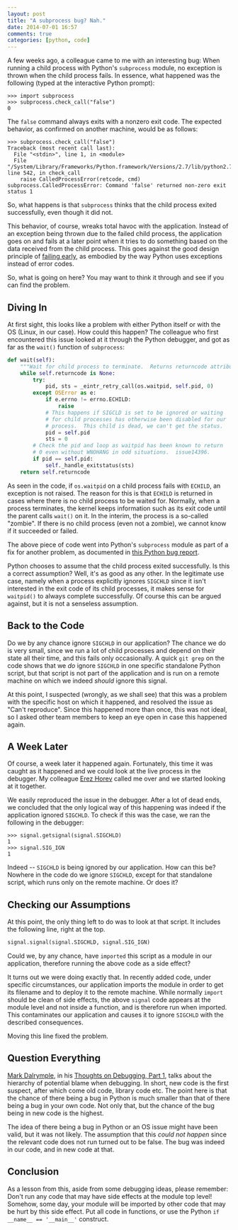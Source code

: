 ```yaml
---
layout: post
title: "A subprocess bug? Nah."
date: 2014-07-01 16:57
comments: true
categories: [python, code]
---
```


A few weeks ago, a colleague came to me with an interesting bug: When running a child process with Python's `subprocess` module, no exception is thrown when the child process fails. In essence, what happened was the following (typed at the interactive Python prompt):

    >>> import subprocess
    >>> subprocess.check_call("false")
    0

The `false` command always exits with a nonzero exit code. The expected behavior, as confirmed on another machine, would be as follows:

    >>> subprocess.check_call("false")
    Traceback (most recent call last):
      File "<stdin>", line 1, in <module>
      File "/System/Library/Frameworks/Python.framework/Versions/2.7/lib/python2.7/subprocess.py", line 542, in check_call
        raise CalledProcessError(retcode, cmd)
    subprocess.CalledProcessError: Command 'false' returned non-zero exit status 1

So, what happens is that `subprocess` thinks that the child process exited successfully, even though it did not.

This behavior, of course, wreaks total havoc with the application. Instead of an exception being thrown due to the failed child process, the application goes on and fails at a later point when it tries to do something based on the data received from the child process. This goes against the good design principle of [failing early](http://en.wikipedia.org/wiki/Fail-fast), as embodied by the way Python uses exceptions instead of error codes.

So, what is going on here? You may want to think it through and see if you can find the problem.

<!-- more -->

Diving In
---------

At first sight, this looks like a problem with either Python itself or with the OS (Linux, in our case). How could this happen?  The colleague who first encountered this issue looked at it through the Python debugger, and got as far as the `wait()` function of `subprocess`:


``` python
def wait(self):
    """Wait for child process to terminate.  Returns returncode attribute."""
    while self.returncode is None:
        try:
            pid, sts = _eintr_retry_call(os.waitpid, self.pid, 0)
        except OSError as e:
            if e.errno != errno.ECHILD:
                raise
            # This happens if SIGCLD is set to be ignored or waiting
            # for child processes has otherwise been disabled for our
            # process.  This child is dead, we can't get the status.
            pid = self.pid
            sts = 0
        # Check the pid and loop as waitpid has been known to return
        # 0 even without WNOHANG in odd situations.  issue14396.
        if pid == self.pid:
            self._handle_exitstatus(sts)
    return self.returncode
```

As seen in the code, if `os.waitpid` on a child process fails with `ECHILD`, an exception is not raised. The reason for this is that `ECHILD` is returned in cases where there is no child process to be waited for. Normally, when a process terminates, the kernel keeps information such as its exit code until the parent calls `wait()` on it. In the interim, the process is a so-called "zombie". If there is no child process (even not a zombie), we cannot know if it succeeded or failed.

The above piece of code went into Python's `subprocess` module as part of a fix for another problem, as documented in [this Python bug report](http://bugs.python.org/issue1731717). 

Python chooses to assume that the child process exited successfully. Is this a correct assumption? Well, it's as good as any other. In the legitimate use case, namely when a process explicitly ignores `SIGCHLD` since it isn't interested in the exit code of its child processes, it makes sense for `waitpid()` to always complete successfully. Of course this can be argued against, but it is not a senseless assumption.


Back to the Code
----------------

Do we by any chance ignore `SIGCHLD` in our application? The chance we do is very small, since we run a lot of child processes and depend on their state all their time, and this fails only occasionally. A quick `git grep` on the code shows that we *do* ignore `SIGCHLD` in one specific standalone Python script, but that script is not part of the application and is run on a remote machine on which we indeed *should* ignore this signal.

At this point, I suspected (wrongly, as we shall see) that this was a problem with the specific host on which it happened, and resolved the issue as "Can't reproduce". Since this happened more than once, this was not ideal, so I asked other team members to keep an eye open in case this happened again.


A Week Later
------------

Of course, a week later it happened again. Fortunately, this time it was caught as it happened and we could look at the live process in the debugger. My colleague [Erez Horev](https://plus.google.com/107274679081446769903/) called me over and we started looking at it together.

We easily reproduced the issue in the debugger. After a lot of dead ends, we concluded that the only logical way of this happening was indeed if the application ignored `SIGCHLD`. To check if this was the case, we ran the following in the debugger:

```
>>> signal.getsignal(signal.SIGCHLD)
1
>>> signal.SIG_IGN
1
```

Indeed -- `SIGCHLD` is being ignored by our application. How can this be? Nowhere in the code do we ignore `SIGCHLD`, except for that standalone script, which runs only on the remote machine. Or does it?


Checking our Assumptions
------------------------

At this point, the only thing left to do was to look at that script. It includes the following line, right at the top.

``` python
signal.signal(signal.SIGCHLD, signal.SIG_IGN)
```

Could we, by any chance, have `imported` this script as a module in our application, therefore running the above code as a side effect?

It turns out we were doing exactly that. In recently added code, under specific circumstances, our application imports the module in order to get its filename and to deploy it to the remote machine. While normally `import` should be clean of side effects, the above `signal` code appears at the module level and not inside a function, and is therefore run when imported. This contaminates our application and causes it to ignore `SIGCHLD` with the described consequences.

Moving this line fixed the problem.


Question Everything
-------------------

[Mark Dalrymple](http://www.bignerdranch.com/about-us/nerds/mark-dalrymple.html), in his [Thoughts on Debugging, Part 1](http://www.bignerdranch.com/blog/thoughts-on-debugging-part-1/), talks about the hierarchy of potential blame when debugging. In short, new code is the first suspect, after which come old code, library code etc. The point here is that the chance of there being a bug in Python is much smaller than that of there being a bug in your own code. Not only that, but the chance of the bug being in new code is the highest.

The idea of there being a bug in Python or an OS issue might have been valid, but it was not likely. The assumption that this *could not happen* since the relevant code does not run turned out to be false. The bug was indeed in our code, and in new code at that.


Conclusion
----------

As a lesson from this, aside from some debugging ideas, please remember: Don't run any code that may have side effects at the module top level! Somehow, some day, your module will be imported by other code that may be hurt by this side effect. Put all code in functions, or use the Python `if __name__ == '__main__'` construct.
